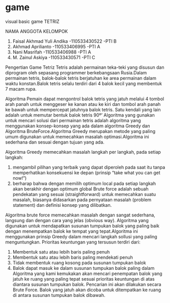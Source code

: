 game
====

visual basic game TETRIZ

NAMA ANGGOTA KELOMPOK

1. Faisal Akhmad Yuli Andika  -110533430522 -PTI B
2. Akhmad Aprilianto          -110533406995 -PTI A
3. Nani Masrifah              -110533406988 -PTI A
4. M. Zainul Askiya           -110533430571 -PTI C



Pengertian Game Tetriz
Tetris adalah permainan teka-teki yang disusun dan diprogram oleh sepasang programmer berkebangsaan Rusia.Dalam permainan tetris, balok-balok tetris berjatuhan ke area permainan dalam waktu konstan.Balok tetris selalu terdiri dari 4 balok kecil yang membentuk 7 macam rupa.

Algoritma
Pemain dapat mengontrol balok tetris yang jatuh melalui 4 tombol arah panah untuk menggeser ke kanan atau ke kiri dan tombol arah panah ke bawah untuk mempercepat jatuhnya balok tetris. Satu kendali yang lain adalah untuk memutar bentuk balok tetris 90º’
Algoritma yang gunakan untuk mencari solusi dari permainan tetris adalah algoritma yang menggunakan konsep-konsep yang ada dalam algoritma Greedy dan Algoritma BruteForce.Algoritma Greedy merupakan metode yang paling umum digunakan untuk memecahkan masalah optimasi.Algoritma ini sederhana dan sesuai dengan tujuan yang ada.

Algoritma Greedy memecahkan masalah langkah per langkah, pada setiap langkah:
1. mengambil pilihan yang terbaik yang dapat diperoleh pada saat itu tanpa memperhatikan konsekuensi ke depan (prinsip “take what you can get now!”)
2. berharap bahwa dengan memilih optimum local pada setiap langkah akan berakhir dengan optimum global Brute force adalah sebuah pendekatan yang sesuai (straightforward) untuk memecahkan suatu masalah, biasanya didasarkan pada pernyataan masalah (problem statement) dan definisi konsep yang dilibatkan.

Algoritma brute force memecahkan masalah dengan sangat sederhana, langsung dan dengan cara yang jelas (obvious way). Algoritma yang digunakan untuk mendapatkan susunan tumpukan balok yang paling baik dengan menempatkan balok ke tempat yang tepat.Algoritma ini menggunakan prinsip Greedy dalam mencari langkah sollusi yang paling menguntungkan. Prioritas keuntungan yang tersusun terdiri dari:
1. Membentuk satu atau lebih baris paling penuh
2. Membentuk satu atau lebih baris paling mendekati penuh
3. Tidak membentuk ruang kosong pada susunan tumpukan balok
4. Balok dapat masuk ke dalam susunan tumpukan balok paling dalam Algoritma yang kami kemukakan akan mencari penempatan balok yang jatuh ke ruang yang paling tepat sesuai prioritas keuntungan di atas diantara susunan tumpukan  balok. Pencarian ini akan dilakukan secara Brute Force. Balok yang jatuh akan dicoba untuk ditempatkan ke ruang di antara susunan tumpukan balok dibawah.
